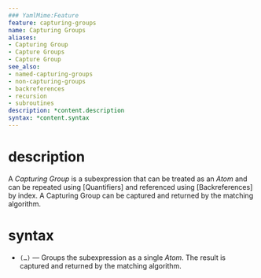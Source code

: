 ```yaml
---
### YamlMime:Feature
feature: capturing-groups
name: Capturing Groups
aliases:
- Capturing Group
- Capture Groups
- Capture Group
see_also:
- named-capturing-groups
- non-capturing-groups
- backreferences
- recursion
- subroutines
description: *content.description
syntax: *content.syntax
---
```

# description
A <dfn>Capturing Group</dfn> is a subexpression that can be treated as an *Atom* and can be repeated using [Quantifiers] and referenced using [Backreferences] by index. A Capturing Group can be captured and returned by the matching algorithm.

# syntax
- `(…)` &mdash; Groups the subexpression as a single *Atom*. The result is captured and returned by the matching algorithm.